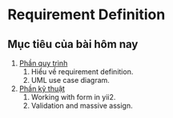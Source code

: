 # Requirement Definition

## Mục tiêu của bài hôm nay

1. [Phần quy trình](process.rd.md)
    1. Hiểu về requirement definition.
    2. UML use case diagram.
2. [Phần kỹ thuật](se.mvc)
    1. Working with form in yii2.
    2. Validation and massive assign.